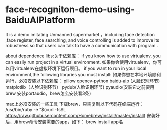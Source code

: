 # face-recogniton-demo-using-BaiduAIPlatform
It is a demo imitating Unmanned supermarket ，including face detection ,face register, face searching, and voice controlling is added to improve its robustness so that users can talk to have a communication with program . 

about dependence libs:关于依赖库：
if you know how to use virtualenv, you can easily run project in a virtual environment.
如果你会使用virtualenv，你可以用virtualenv在虚拟环境下运行项目。
if you want to run in your local environment,the following libraries you must install:
如果你想在本地环境顺利运行，必须安装以下依赖库：
pillow
opencv-python
baidu-aip (人脸识别环节)
matplotlib（人脸识别环节）
pydub(人脸识别环节)
pyaudio(安装它之前要用brew 安装portaudio，brew怎么安装看3条)

mac上必须安装的一些工具
下载brew，只需复制以下代码在终端运行：
/usr/bin/ruby -e "$(curl -fsSL https://raw.githubusercontent.com/Homebrew/install/master/install)
安装好后，用brew命令安装需要的app，如下：
brew install app名
